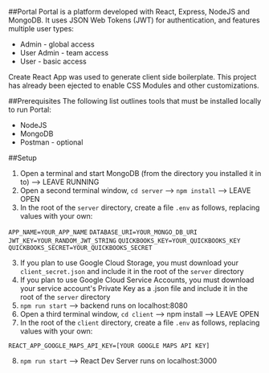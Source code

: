 ##Portal
Portal is a platform developed with React, Express, NodeJS and MongoDB. It uses JSON Web Tokens (JWT) for authentication, and features multiple user types:

* Admin - global access
* User Admin - team access
* User - basic access

Create React App was used to generate client side boilerplate. This project has already been ejected to enable CSS Modules and other customizations.

##Prerequisites
The following list outlines tools that must be installed locally to run Portal:

* NodeJS
* MongoDB
* Postman - optional

##Setup

1. Open a terminal and start MongoDB (from the directory you installed it in to) --> LEAVE RUNNING
2. Open a second terminal window, `cd server` --> `npm install` --> LEAVE OPEN
3. In the root of the `server` directory, create a file `.env` as follows, replacing values with your own:

`APP_NAME=YOUR_APP_NAME`
`DATABASE_URI=YOUR_MONGO_DB_URI`
`JWT_KEY=YOUR_RANDOM_JWT_STRING`
`QUICKBOOKS_KEY=YOUR_QUICKBOOKS_KEY`
`QUICKBOOKS_SECRET=YOUR_QUICKBOOKS_SECRET`

3. If you plan to use Google Cloud Storage, you must download your `client_secret.json` and include it in the root of the `server` directory
4. If you plan to use Google Cloud Service Accounts, you must download your service account's Private Key as a .json file and include it in the root of the `server` directory
5. `npm run start` --> backend runs on localhost:8080
6. Open a third terminal window, `cd client` --> npm install --> LEAVE OPEN
7. In the root of the `client` directory, create a file `.env` as follows, replacing values with your own:

`REACT_APP_GOOGLE_MAPS_API_KEY=[YOUR GOOGLE MAPS API KEY]`

8. `npm run start` --> React Dev Server runs on localhost:3000
